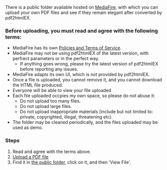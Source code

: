 There is a public folder available hosted on [MediaFire](http://www.mediafire.com), with which you can upload your own PDF files and see if they remain elegant after converted by pdf2htmlEX.

### Before uploading, you must read and agree with the following terms:
 - MediaFire has its own [Policies and Terms of Service](http://www.mediafire.com/policies/terms_of_service.php).
 - MediaFire may not be using pdf2htmlEX of the latest version, with perfrect parameters or in the perfect way.
   - If anything goes wrong, please try the latest version of pdf2htmlEX before reporting any issues.
 - MediaFire adapts its own UI, which is not provided by pdf2htmlEX.
 - Once a file is uploaded, you cannot remove it, and you cannot download the HTML file produced.
 - Everyone will be able to view your file uploaded
 - Each file uploaded occpies my own space, so please do not abuse it:
   - Do not upload too many files.
   - Do not upload large files.
   - Do not upload inappropriate materials (include but not limited to: private, copyrighted, illegal, threatening etc).
 - The folder may be cleaned periodically, and the files uploaded may be used as demo.

### Steps
 1. Read and agree with the terms above.
 2. [Upload a PDF file](http://www.mediafire.com/filedrop/filedrop_hosted.php?drop=b9da314994a5e9af384dfd020fe8280e0d2e425d0870dc5edcca272e9fdc7d43) 
 3. Find it in [the public folder](http://www.mediafire.com/?clnnit9kn3vf9), click on it, and then 'View File'.